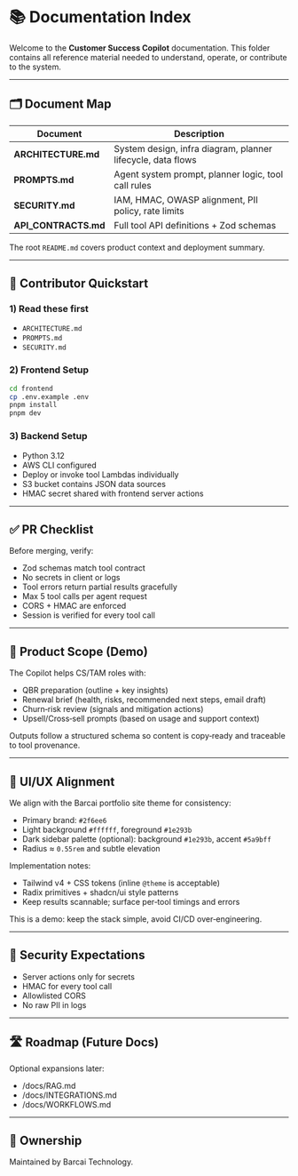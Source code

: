 # 📚 Documentation Index

Welcome to the **Customer Success Copilot** documentation. This folder contains all reference material needed to understand, operate, or contribute to the system.

---

## 🗂️ Document Map

| Document             | Description                                                 |
| -------------------- | ----------------------------------------------------------- |
| **ARCHITECTURE.md**  | System design, infra diagram, planner lifecycle, data flows |
| **PROMPTS.md**       | Agent system prompt, planner logic, tool call rules         |
| **SECURITY.md**      | IAM, HMAC, OWASP alignment, PII policy, rate limits         |
| **API_CONTRACTS.md** | Full tool API definitions + Zod schemas                     |

The root `README.md` covers product context and deployment summary.

---

## 🏁 Contributor Quickstart

### 1) Read these first

- `ARCHITECTURE.md`
- `PROMPTS.md`
- `SECURITY.md`

### 2) Frontend Setup

```sh
cd frontend
cp .env.example .env
pnpm install
pnpm dev
```

### 3) Backend Setup

- Python 3.12
- AWS CLI configured
- Deploy or invoke tool Lambdas individually
- S3 bucket contains JSON data sources
- HMAC secret shared with frontend server actions

---

## ✅ PR Checklist

Before merging, verify:

- Zod schemas match tool contract
- No secrets in client or logs
- Tool errors return partial results gracefully
- Max 5 tool calls per agent request
- CORS + HMAC are enforced
- Session is verified for every tool call

---

## 🎯 Product Scope (Demo)

The Copilot helps CS/TAM roles with:

- QBR preparation (outline + key insights)
- Renewal brief (health, risks, recommended next steps, email draft)
- Churn‑risk review (signals and mitigation actions)
- Upsell/Cross‑sell prompts (based on usage and support context)

Outputs follow a structured schema so content is copy‑ready and traceable to tool provenance.

---

## 🎨 UI/UX Alignment

We align with the Barcai portfolio site theme for consistency:

- Primary brand: `#2f6ee6`
- Light background `#ffffff`, foreground `#1e293b`
- Dark sidebar palette (optional): background `#1e293b`, accent `#5a9bff`
- Radius ≈ `0.55rem` and subtle elevation

Implementation notes:

- Tailwind v4 + CSS tokens (inline `@theme` is acceptable)
- Radix primitives + shadcn/ui style patterns
- Keep results scannable; surface per‑tool timings and errors

This is a demo: keep the stack simple, avoid CI/CD over‑engineering.

---

## 🔐 Security Expectations

- Server actions only for secrets
- HMAC for every tool call
- Allowlisted CORS
- No raw PII in logs

---

## 🛣️ Roadmap (Future Docs)

Optional expansions later:

- /docs/RAG.md
- /docs/INTEGRATIONS.md
- /docs/WORKFLOWS.md

---

## 👤 Ownership

Maintained by Barcai Technology.

